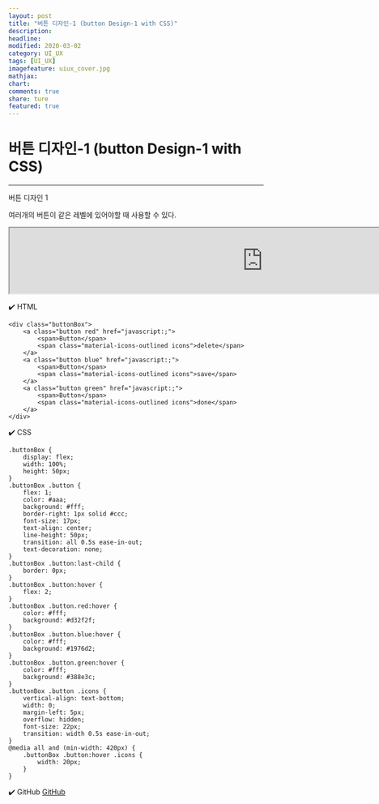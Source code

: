 ```yaml
---
layout: post
title: "버튼 디자인-1 (button Design-1 with CSS)"
description:
headline:
modified: 2020-03-02
category: UI_UX
tags: [UI_UX]
imagefeature: uiux_cover.jpg
mathjax:
chart:
comments: true
share: ture
featured: true
---
```


# 버튼 디자인-1 (button Design-1 with CSS)

---------------------------------------


버튼 디자인 1
 

여러개의 버튼이 같은 레벨에 있어야할 때 사용할 수 있다.

<iframe src="https://rudtn082.github.io/UI/button1/button1.html" width="1000" height="130"></iframe>


✔️ HTML
```
<div class="buttonBox">
    <a class="button red" href="javascript:;">
        <span>Button</span>
        <span class="material-icons-outlined icons">delete</span>
    </a>
    <a class="button blue" href="javascript:;">
        <span>Button</span>
        <span class="material-icons-outlined icons">save</span>
    </a>
    <a class="button green" href="javascript:;">
        <span>Button</span>
        <span class="material-icons-outlined icons">done</span>
    </a>
</div>
```

✔️ CSS
```
.buttonBox {
    display: flex;
    width: 100%;
    height: 50px;
}
.buttonBox .button {
    flex: 1;
    color: #aaa;
    background: #fff;
    border-right: 1px solid #ccc;
    font-size: 17px;
    text-align: center;
    line-height: 50px;
    transition: all 0.5s ease-in-out;
    text-decoration: none;
}
.buttonBox .button:last-child {
    border: 0px;
}
.buttonBox .button:hover {
    flex: 2;
}
.buttonBox .button.red:hover {
    color: #fff;
    background: #d32f2f;
}
.buttonBox .button.blue:hover {
    color: #fff;
    background: #1976d2;
}
.buttonBox .button.green:hover {
    color: #fff;
    background: #388e3c;
}
.buttonBox .button .icons {
    vertical-align: text-bottom;
    width: 0;
    margin-left: 5px;
    overflow: hidden;
    font-size: 22px;
    transition: width 0.5s ease-in-out;
}
@media all and (min-width: 420px) {
    .buttonBox .button:hover .icons {
        width: 20px;
    }
}
```

✔️ GitHub
[GitHub](https://github.com/rudtn082/UI/tree/main/button1 "GitHub")  
